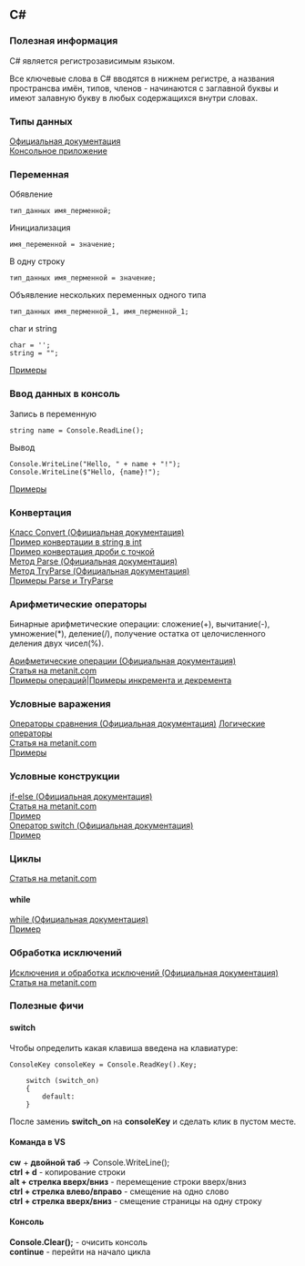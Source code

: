 ## C#


### Полезная информация

C# является регистрозависимым языком.

Все ключевые слова в C# вводятся в нижнем регистре, а названия пространсва имён, типов, членов - начинаются с заглавной буквы и имеют залавную букву в любых содержащихся внутри словах.


### Типы данных

[Официальная документация](https://docs.microsoft.com/ru-ru/dotnet/csharp/language-reference/keywords/built-in-types-table)  
[Консольное приложение](https://github.com/PinkDeer/ConsoleApps/blob/master/DataTypes/Program.cs)


### Переменная

Обявление
```
тип_данных имя_перменной;
```
Инициализация
```
имя_переменной = значение;
```
В одну строку
```
тип_данных имя_перменной = значение;
```
Объявление нескольких переменных одного типа
```
тип_данных имя_перменной_1, имя_перменной_1;
```
char и string
```
char = '';
string = "";
```
[Примеры](https://github.com/PinkDeer/ConsoleApps/blob/master/variables/Program.cs)

### Ввод данных в консоль

Запись в переменную
```
string name = Console.ReadLine();
```
Вывод
```
Console.WriteLine("Hello, " + name + "!");
Console.WriteLine($"Hello, {name}!");
```
[Примеры](https://github.com/PinkDeer/ConsoleApps/blob/master/InputToTheConsole/Program.cs)


### Конвертация

[Класс Convert (Официальная документация)](https://docs.microsoft.com/ru-ru/dotnet/api/system.convert?view=netframework-4.8)  
[Пример конвертации в string в int](https://github.com/PinkDeer/ConsoleApps/blob/master/Conversion/Program.cs)  
[Пример конвертация дроби с точкой](https://github.com/PinkDeer/ConsoleApps/blob/master/FractionConversion/Program.cs)  
[Метод Parse (Официальная документация)](https://docs.microsoft.com/ru-ru/dotnet/api/system.int32.parse?view=netframework-4.8#System_Int32_Parse_System_String_System_Globalization_NumberStyles_)  
[Метод TryParse (Официальная документация)](https://docs.microsoft.com/ru-ru/dotnet/api/system.int32.tryparse?view=netframework-4.8)  
[Примеры Parse и TryParse](https://github.com/PinkDeer/ConsoleApps/blob/master/ParseTryparse/Program.cs)

### Арифметические операторы

Бинарные арифметические операции: сложение(+), вычитание(-), умножение(*), деление(/), получение остатка от целочисленного деления двух чисел(%).

[Арифметические операции (Официальная документация)](https://docs.microsoft.com/ru-ru/dotnet/csharp/language-reference/operators/arithmetic-operators)  
[Статья на metanit.com](https://metanit.com/sharp/tutorial/2.3.php)  
[Примеры операций](https://github.com/PinkDeer/ConsoleApps/blob/master/ArithmeticOperations/Program.cs)|[Примеры инкремента и декремента](https://github.com/PinkDeer/ConsoleApps/blob/master/Increment%2CDecrement/Program.cs)  

### Условные варажения

[Операторы сравнения (Официальная документация)](https://docs.microsoft.com/ru-ru/dotnet/csharp/language-reference/operators/comparison-operators)
[Логические операторы](https://docs.microsoft.com/ru-ru/dotnet/csharp/language-reference/operators/boolean-logical-operators)  
[Статья на metanit.com](https://metanit.com/sharp/tutorial/2.24.php)  
[Примеры](https://github.com/PinkDeer/ConsoleApps/blob/master/ConditionalExpressions/Program.cs)

### Условные конструкции

[if-else (Официальная документация)](https://docs.microsoft.com/ru-ru/dotnet/csharp/language-reference/keywords/if-else)  
[Статья на metanit.com](https://metanit.com/sharp/tutorial/2.5.php)    
[Пример](https://github.com/PinkDeer/ConsoleApps/blob/master/Conditional%D0%A1onstructions/Program.cs)  
[Оператор switch (Официальная документация)](https://docs.microsoft.com/ru-ru/dotnet/csharp/language-reference/keywords/switch)  
[Пример](https://github.com/PinkDeer/ConsoleApps/blob/master/switch/Program.cs)

### Циклы
[Статья на metanit.com](https://metanit.com/sharp/tutorial/2.6.php)

#### while
[while (Официальная документация)](https://docs.microsoft.com/ru-ru/dotnet/csharp/language-reference/keywords/while)  
[Пример](https://github.com/PinkDeer/ConsoleApps/blob/master/While/Program.cs)

### Обработка исключений
[Исключения и обработка исключений (Официальная документация)](https://docs.microsoft.com/ru-ru/dotnet/csharp/programming-guide/exceptions/)  
[Статья на metanit.com](https://metanit.com/sharp/tutorial/2.14.php)   

### Полезные фичи

#### switch

Чтобы определить какая клавиша введена на клавиатуре:
```
ConsoleKey consoleKey = Console.ReadKey().Key;

    switch (switch_on)
    {
        default:
    }
```
После замениь __switch_on__ на __consoleKey__ и сделать клик в пустом месте.

#### Команда в VS

__cw__ + __двойной таб__ -> Console.WriteLine();  
__ctrl + d__ - копирование строки  
__alt + стрелка вверх/вниз__ - перемещение строки вверх/вниз  
__ctrl + стрелка влево/вправо__ - смещение на одно слово  
__ctrl + стрелка вверх/вниз__ - смещение страницы на одну строку

#### Консоль

__Console.Clear();__ - очисить консоль  
__continue__ - перейти на начало цикла


